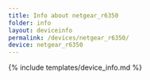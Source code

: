 ```yaml
---
title: Info about netgear_r6350
folder: info
layout: deviceinfo
permalink: /devices/netgear_r6350/
device: netgear_r6350
---
```

{% include templates/device_info.md %}
